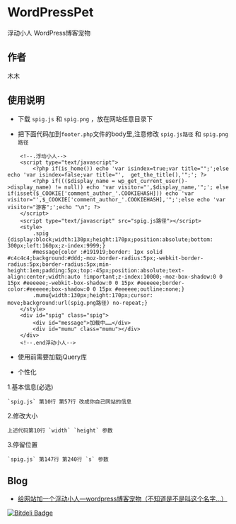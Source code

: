 WordPressPet
=======

浮动小人 WordPress博客宠物

作者
------------

木木

使用说明
-------

+ 下载 `spig.js` 和 `spig.png` ，放在网站任意目录下

+ 把下面代码加到`footer.php`文件的body里,注意修改 `spig.js路径` 和 `spig.png路径`

```
	<!--.浮动小人-->
	<script type="text/javascript">
		<?php if(is_home()) echo 'var isindex=true;var title="";';else echo 'var isindex=false;var title="',  get_the_title(),'";'; ?>
		<?php if((($display_name = wp_get_current_user()->display_name) != null)) echo 'var visitor="',$display_name,'";'; else if(isset($_COOKIE['comment_author_'.COOKIEHASH])) echo 'var visitor="',$_COOKIE['comment_author_'.COOKIEHASH],'";';else echo 'var visitor="游客";';echo "\n"; ?>
	</script>
	<script type="text/javascript" src="spig.js路径"></script>
	<style>
		.spig {display:block;width:130px;height:170px;position:absolute;bottom: 300px;left:160px;z-index:9999;}
		#message{color :#191919;border: 1px solid #c4c4c4;background:#ddd;-moz-border-radius:5px;-webkit-border-radius:5px;border-radius:5px;min-height:1em;padding:5px;top:-45px;position:absolute;text-align:center;width:auto !important;z-index:10000;-moz-box-shadow:0 0 15px #eeeeee;-webkit-box-shadow:0 0 15px #eeeeee;border-color:#eeeeee;box-shadow:0 0 15px #eeeeee;outline:none;}
		.mumu{width:130px;height:170px;cursor: move;background:url(spig.png路径) no-repeat;}
	</style>
	<div id="spig" class="spig">
		<div id="message">加载中……</div>
		<div id="mumu" class="mumu"></div>
	</div>
	<!--.end浮动小人-->
```

+ 使用前需要加载jQuery库

+ 个性化

1.基本信息(必选)

	`spig.js` 第10行 第57行 改成你自己网站的信息

2.修改大小

	上述代码第10行 `width` `height` 参数


3.停留位置

	`spig.js` 第147行 第240行 `s` 参数

Blog
-------
+ [给网站加一个浮动小人—wordpress博客宠物（不知道是不是叫这个名字…）](http://www.anotherhome.net/785)


[![Bitdeli Badge](https://d2weczhvl823v0.cloudfront.net/DIYgod/wordpresspet/trend.png)](https://bitdeli.com/free "Bitdeli Badge")

